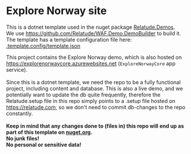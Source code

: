# Explore Norway site

This is a dotnet template used in the nuget package [Relatude.Demos](https://www.nuget.org/packages/Relatude.Demos).  
We use https://github.com/Relatude/WAF.Demo.DemoBuilder to build it.  
The template has a template configuration file here: [.template.config/template.json](https://github.com/Relatude/WAF.Demo.ExploreNorway/blob/main/.template.config/template.json)  

This project contains the Explore Norway demo, which is also hosted on https://explorenorwaycore.azurewebsites.net (`ExploreNorwayCore` app service).
<br />
<br />
Since this is a dotnet template, we need the repo to be a fully functional project, including content and database. 
This is also a live demo, and we potentially want to update the db quite frequently, therefore the Relatude.setup file in this repo simply points to a .setup file hosted on https://relatude.com, so we don't need to commit db-changes to the repo constantly.
<br />
<br />
**Keep in mind that any changes done to (files in) this repo will end up as part of this template on [nuget.org](https://www.nuget.org).**  
**No junk files!**  
**No personal or sensitive data!**  